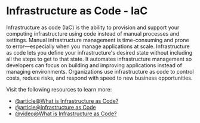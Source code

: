 # Infrastructure as Code - IaC

Infrastructure as code (IaC) is the ability to provision and support your computing infrastructure using code instead of manual processes and settings. Manual infrastructure management is time-consuming and prone to error—especially when you manage applications at scale. Infrastructure as code lets you define your infrastructure's desired state without including all the steps to get to that state. It automates infrastructure management so developers can focus on building and improving applications instead of managing environments. Organizations use infrastructure as code to control costs, reduce risks, and respond with speed to new business opportunities.

Visit the following resources to learn more:

- [@article@What is Infrastructure as Code?](https://aws.amazon.com/what-is/iac/)
- [@article@Infrastructure as Code](https://en.wikipedia.org/wiki/Infrastructure_as_code)
- [@video@What is Infrastructure as Code?](https://www.youtube.com/watch?v=zWw2wuiKd5o)


